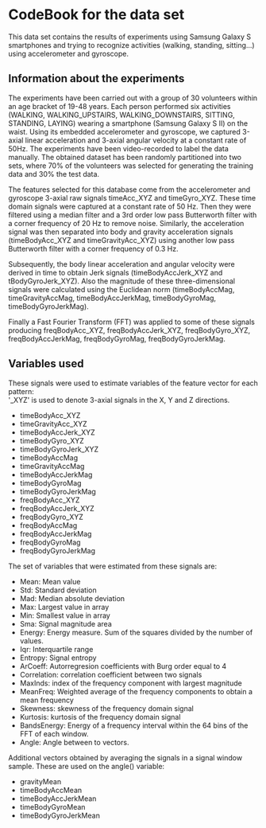 # CodeBook for the data set

This data set contains the results of experiments using Samsung Galaxy S smartphones and trying to recognize activities (walking, standing, sitting...) using accelerometer and gyroscope.

## Information about the experiments
The experiments have been carried out with a group of 30 volunteers within an age bracket of 19-48 years. Each person performed six activities (WALKING, WALKING_UPSTAIRS, WALKING_DOWNSTAIRS, SITTING, STANDING, LAYING) wearing a smartphone (Samsung Galaxy S II) on the waist. Using its embedded accelerometer and gyroscope, we captured 3-axial linear acceleration and 3-axial angular velocity at a constant rate of 50Hz. The experiments have been video-recorded to label the data manually. The obtained dataset has been randomly partitioned into two sets, where 70% of the volunteers was selected for generating the training data and 30% the test data.

The features selected for this database come from the accelerometer and gyroscope 3-axial raw signals timeAcc_XYZ and timeGyro_XYZ. These time domain signals were captured at a constant rate of 50 Hz. Then they were filtered using a median filter and a 3rd order low pass Butterworth filter with a corner frequency of 20 Hz to remove noise. Similarly, the acceleration signal was then separated into body and gravity acceleration signals (timeBodyAcc_XYZ and timeGravityAcc_XYZ) using another low pass Butterworth filter with a corner frequency of 0.3 Hz. 

Subsequently, the body linear acceleration and angular velocity were derived in time to obtain Jerk signals (timeBodyAccJerk_XYZ and tBodyGyroJerk_XYZ). Also the magnitude of these three-dimensional signals were calculated using the Euclidean norm (timeBodyAccMag, timeGravityAccMag, timeBodyAccJerkMag, timeBodyGyroMag, timeBodyGyroJerkMag). 

Finally a Fast Fourier Transform (FFT) was applied to some of these signals producing freqBodyAcc_XYZ, freqBodyAccJerk_XYZ, freqBodyGyro_XYZ, freqBodyAccJerkMag, freqBodyGyroMag, freqBodyGyroJerkMag. 
## Variables used
These signals were used to estimate variables of the feature vector for each pattern:  
'_XYZ' is used to denote 3-axial signals in the X, Y and Z directions.

- timeBodyAcc_XYZ
- timeGravityAcc_XYZ
- timeBodyAccJerk_XYZ
- timeBodyGyro_XYZ
- timeBodyGyroJerk_XYZ
- timeBodyAccMag
- timeGravityAccMag
- timeBodyAccJerkMag
- timeBodyGyroMag
- timeBodyGyroJerkMag
- freqBodyAcc_XYZ
- freqBodyAccJerk_XYZ
- freqBodyGyro_XYZ
- freqBodyAccMag
- freqBodyAccJerkMag
- freqBodyGyroMag
- freqBodyGyroJerkMag

The set of variables that were estimated from these signals are: 

- Mean: Mean value
- Std: Standard deviation
- Mad: Median absolute deviation 
- Max: Largest value in array
- Min: Smallest value in array
- Sma: Signal magnitude area
- Energy: Energy measure. Sum of the squares divided by the number of values. 
- Iqr: Interquartile range 
- Entropy: Signal entropy
- ArCoeff: Autorregresion coefficients with Burg order equal to 4
- Correlation: correlation coefficient between two signals
- MaxInds: index of the frequency component with largest magnitude
- MeanFreq: Weighted average of the frequency components to obtain a mean frequency
- Skewness: skewness of the frequency domain signal 
- Kurtosis: kurtosis of the frequency domain signal 
- BandsEnergy: Energy of a frequency interval within the 64 bins of the FFT of each window.
- Angle: Angle between to vectors.

Additional vectors obtained by averaging the signals in a signal window sample. These are used on the angle() variable:

- gravityMean
- timeBodyAccMean
- timeBodyAccJerkMean
- timeBodyGyroMean
- timeBodyGyroJerkMean
